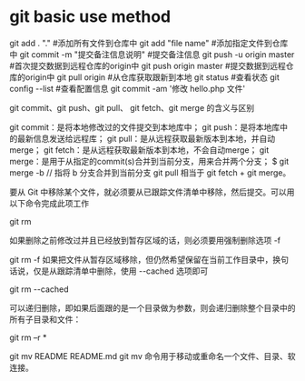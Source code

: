 # git basic use method

git add . "." #添加所有文件到仓库中
git add "file name" #添加指定文件到仓库中
git commit -m "提交备注信息说明" #提交备注信息
git push -u origin master #首次提交数据到远程仓库的origin中
git push origin master #提交数据到远程仓库的origin中
git pull origin #从仓库获取跟新到本地
git status #查看状态
git config --list #查看配置信息
git commit -am '修改 hello.php 文件'


git commit、git push、git pull、 git fetch、git merge 的含义与区别

 git commit：是将本地修改过的文件提交到本地库中；
 git push：是将本地库中的最新信息发送给远程库；
 git pull：是从远程获取最新版本到本地，并自动merge；
 git fetch：是从远程获取最新版本到本地，不会自动merge；
 git merge：是用于从指定的commit(s)合并到当前分支，用来合并两个分支；
$ git merge -b  // 指将 b 分支合并到当前分支
git pull 相当于 git fetch + git merge。


要从 Git 中移除某个文件，就必须要从已跟踪文件清单中移除，然后提交。可以用以下命令完成此项工作

git rm <file>

如果删除之前修改过并且已经放到暂存区域的话，则必须要用强制删除选项 -f

git rm -f <file>
如果把文件从暂存区域移除，但仍然希望保留在当前工作目录中，换句话说，仅是从跟踪清单中删除，使用 --cached 选项即可

git rm --cached <file>

可以递归删除，即如果后面跟的是一个目录做为参数，则会递归删除整个目录中的所有子目录和文件：

git rm –r * 

git mv README  README.md
git mv 命令用于移动或重命名一个文件、目录、软连接。